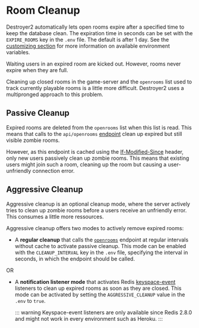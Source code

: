 # Room Cleanup

Destroyer2 automatically lets open rooms expire after a specified time to keep
the database clean. The expiration time in seconds can be set with the
`EXPIRE_ROOMS` key in the `.env` file. The default is after 1 day. See the
[customizing section](../guide/customizing.md) for more information on
available environment variables.

Waiting users in an expired room are kicked out. However, rooms never expire
when they are full.

Cleaning up closed rooms in the game-server and the `openrooms` list used to
track currently playable rooms is a little more difficult. Destroyer2 uses a
multipronged approach to this problem.

## Passive Cleanup

Expired rooms are deleted from the `openrooms` list when this list is read. This
means that calls to the `api/openrooms` [endpoint](./api.md#open-rooms) clean up
expired but still visible zombie rooms.

However, as this endpoint is cached using the [If-Modified-Since](https://developer.mozilla.org/en-US/docs/Web/HTTP/Headers/If-Modified-Since) header, only new users
passively clean up zombie rooms. This means that existing users might join such
a room, cleaning up the room but causing a user-unfriendly connection error.

## Aggressive Cleanup

Aggressive cleanup is an optional cleanup mode, where the server actively tries
to clean up zombie rooms before a users receive an unfriendly error. This
consumes a little more ressources.

Aggressive cleanup offers two modes to actively remove expired rooms:

- A **regular cleanup** that calls the [`openrooms`](./api.md#open-rooms)
  endpoint at regular intervals without cache to activate passive cleanup.
  This mode can be enabled with the `CLEANUP_INTERVAL` key in the `.env` file,
  specifying the interval in seconds, in which the endpoint should be called.

OR

- A **notification listener mode** that activates Redis
  [keyspace-event](https://redis.io/topics/notifications) listeners to clean
  up expired rooms as soon as they are closed. This mode can be activated by
  setting the `AGGRESSIVE_CLEANUP` value in the `.env` to `true`.

    ::: warning
    Keyspace-event listeners are only available since Redis 2.8.0 and might not
    work in every environment such as Heroku.
    :::
